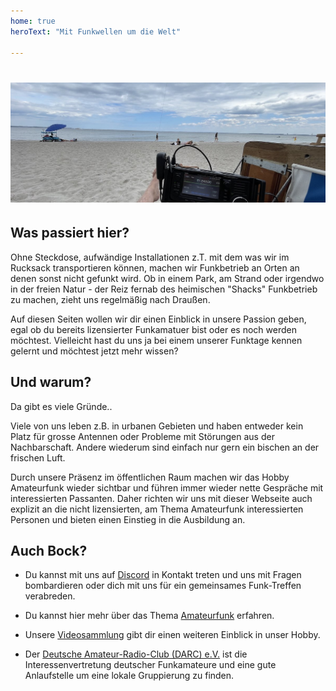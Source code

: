 ```yaml
---
home: true
heroText: "Mit Funkwellen um die Welt"

---
```


# ![Funkbetrieb am Strand](/images/beach.jpg)
## Was passiert hier?
Ohne Steckdose, aufwändige Installationen z.T. mit dem was wir im Rucksack transportieren können, machen wir Funkbetrieb an Orten an denen sonst nicht gefunkt wird. Ob in einem Park, am Strand oder irgendwo in der freien Natur - der Reiz fernab des heimischen "Shacks" Funkbetrieb zu machen, zieht uns regelmäßig nach Draußen.

Auf diesen Seiten wollen wir dir einen Einblick in unsere Passion geben, egal ob du bereits lizensierter Funkamatuer bist oder es noch werden möchtest. Vielleicht hast du uns ja bei einem unserer Funktage kennen gelernt und möchtest jetzt mehr wissen?

## Und warum?
Da gibt es viele Gründe..

Viele von uns leben z.B. in urbanen Gebieten und haben entweder kein Platz für grosse Antennen oder Probleme mit Störungen aus der Nachbarschaft.
Andere wiederum sind einfach nur gern ein bischen an der frischen Luft.

Durch unsere Präsenz im öffentlichen Raum machen wir das Hobby Amateurfunk wieder sichtbar und führen immer wieder nette Gespräche mit interessierten Passanten. Daher richten wir uns mit dieser Webseite auch explizit an die nicht lizensierten, am Thema Amateurfunk interessierten Personen und bieten einen Einstieg in die Ausbildung an.  
## Auch Bock?

* Du kannst mit uns auf [Discord](https://discord.gg/89Bjuu6nY5) in Kontakt treten und uns mit Fragen bombardieren oder dich mit uns für ein gemeinsames Funk-Treffen verabreden.

* Du kannst hier mehr über das Thema [Amateurfunk](/wissenswertes/amateurfunk) erfahren.

* Unsere [Videosammlung](/wissenswertes/videos) gibt dir einen weiteren Einblick in unser Hobby.

* Der [Deutsche Amateur-Radio-Club (DARC) e.V.](https://www.darc.de/home) ist die Interessenvertretung deutscher Funkamateure und eine gute Anlaufstelle um eine lokale Gruppierung zu finden.
